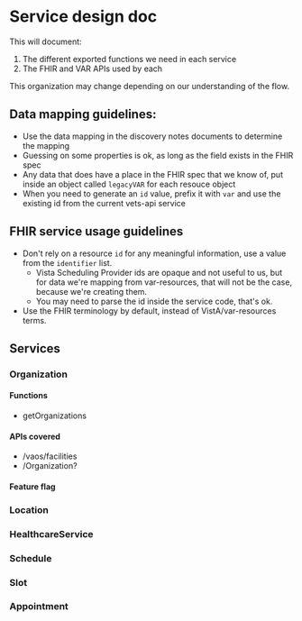 # Service design doc

This will document:

1. The different exported functions we need in each service
2. The FHIR and VAR APIs used by each

This organization may change depending on our understanding of the flow.

## Data mapping guidelines:

- Use the data mapping in the discovery notes documents to determine the mapping
- Guessing on some properties is ok, as long as the field exists in the FHIR spec
- Any data that does have a place in the FHIR spec that we know of, put inside an object called `legacyVAR` for each resouce object
- When you need to generate an `id` value, prefix it with `var` and use the existing id from the current vets-api service

## FHIR service usage guidelines

- Don't rely on a resource `id` for any meaningful information, use a value from the `identifier` list.
  - Vista Scheduling Provider ids are opaque and not useful to us, but for data we're mapping from var-resources, that will not be the case, because we're creating them.
  - You may need to parse the id inside the service code, that's ok.
- Use the FHIR terminology by default, instead of VistA/var-resources terms.

## Services

### Organization

#### Functions
- getOrganizations

#### APIs covered
- /vaos/facilities
- /Organization?

#### Feature flag

### Location

### HealthcareService

### Schedule

### Slot

### Appointment
